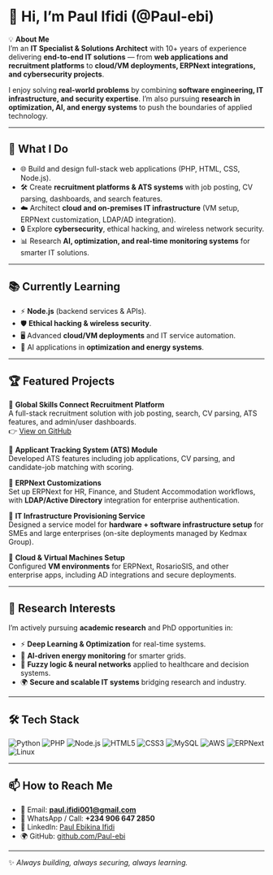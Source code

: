 # 👋 Hi, I’m Paul Ifidi (@Paul-ebi)

💡 **About Me**  
I’m an **IT Specialist & Solutions Architect** with 10+ years of experience delivering **end-to-end IT solutions** — from **web applications and recruitment platforms** to **cloud/VM deployments, ERPNext integrations, and cybersecurity projects**.  

I enjoy solving **real-world problems** by combining **software engineering, IT infrastructure, and security expertise**. I’m also pursuing **research in optimization, AI, and energy systems** to push the boundaries of applied technology.  

---

## 🚀 What I Do
- 🌐 Build and design full-stack web applications (PHP, HTML, CSS, Node.js).  
- 🛠️ Create **recruitment platforms & ATS systems** with job posting, CV parsing, dashboards, and search features.  
- ☁️ Architect **cloud and on-premises IT infrastructure** (VM setup, ERPNext customization, LDAP/AD integration).  
- 🔒 Explore **cybersecurity**, ethical hacking, and wireless network security.  
- 📊 Research **AI, optimization, and real-time monitoring systems** for smarter IT solutions.  

---

## 📚 Currently Learning
- ⚡ **Node.js** (backend services & APIs).  
- 🛡️ **Ethical hacking & wireless security**.  
- 🖥️ Advanced **cloud/VM deployments** and IT service automation.  
- 🤖 AI applications in **optimization and energy systems**.  

---

## 🏆 Featured Projects

🔹 **Global Skills Connect Recruitment Platform**  
A full-stack recruitment solution with job posting, search, CV parsing, ATS features, and admin/user dashboards.  
👉 [View on GitHub](https://github.com/Paul-ebi)  

🔹 **Applicant Tracking System (ATS) Module**  
Developed ATS features including job applications, CV parsing, and candidate-job matching with scoring.  

🔹 **ERPNext Customizations**  
Set up ERPNext for HR, Finance, and Student Accommodation workflows, with **LDAP/Active Directory** integration for enterprise authentication.  

🔹 **IT Infrastructure Provisioning Service**  
Designed a service model for **hardware + software infrastructure setup** for SMEs and large enterprises (on-site deployments managed by Kedmax Group).  

🔹 **Cloud & Virtual Machines Setup**  
Configured **VM environments** for ERPNext, RosarioSIS, and other enterprise apps, including AD integrations and secure deployments.  

---

## 🔬 Research Interests
I’m actively pursuing **academic research** and PhD opportunities in:  
- ⚡ **Deep Learning & Optimization** for real-time systems.  
- 🔋 **AI-driven energy monitoring** for smarter grids.  
- 🧠 **Fuzzy logic & neural networks** applied to healthcare and decision systems.  
- 🌍 **Secure and scalable IT systems** bridging research and industry.  

---

## 🛠️ Tech Stack
![Python](https://img.shields.io/badge/Python-3776AB?style=for-the-badge&logo=python&logoColor=white)
![PHP](https://img.shields.io/badge/PHP-777BB4?style=for-the-badge&logo=php&logoColor=white)
![Node.js](https://img.shields.io/badge/Node.js-339933?style=for-the-badge&logo=nodedotjs&logoColor=white)
![HTML5](https://img.shields.io/badge/HTML5-E34F26?style=for-the-badge&logo=html5&logoColor=white)
![CSS3](https://img.shields.io/badge/CSS3-1572B6?style=for-the-badge&logo=css3&logoColor=white)
![MySQL](https://img.shields.io/badge/MySQL-005C84?style=for-the-badge&logo=mysql&logoColor=white)
![AWS](https://img.shields.io/badge/AWS-232F3E?style=for-the-badge&logo=amazon-aws&logoColor=white)
![ERPNext](https://img.shields.io/badge/ERPNext-0091D5?style=for-the-badge&logo=erpnext&logoColor=white)
![Linux](https://img.shields.io/badge/Linux-FCC624?style=for-the-badge&logo=linux&logoColor=black)

---

## 📫 How to Reach Me
- 📧 Email: **paul.ifidi001@gmail.com**  
- 💬 WhatsApp / Call: **+234 906 647 2850**  
- 🔗 LinkedIn: [Paul Ebikina Ifidi](https://www.linkedin.com/in/paul-ifidi-msc-comp-engr-iaeng-130597101)
- 🌍 GitHub: [github.com/Paul-ebi](https://github.com/Paul-ebi)  

---

✨ _Always building, always securing, always learning._  
